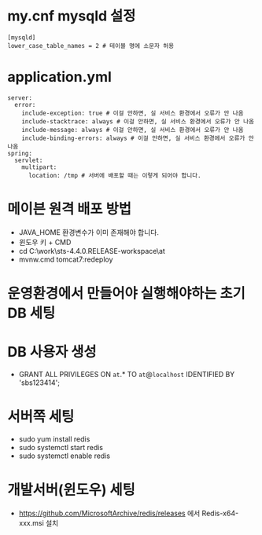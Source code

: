# my.cnf mysqld 설정

```
[mysqld]
lower_case_table_names = 2 # 테이블 명에 소문자 허용
```

# application.yml

```
server:
  error:
    include-exception: true # 이걸 안하면, 실 서비스 환경에서 오류가 안 나옴
    include-stacktrace: always # 이걸 안하면, 실 서비스 환경에서 오류가 안 나옴
    include-message: always # 이걸 안하면, 실 서비스 환경에서 오류가 안 나옴
    include-binding-errors: always # 이걸 안하면, 실 서비스 환경에서 오류가 안 나옴
spring:
  servlet:
    multipart:
      location: /tmp # 서버에 배포할 때는 이렇게 되어야 합니다.
```

# 메이븐 원격 배포 방법

- JAVA_HOME 환경변수가 이미 존재해야 합니다.
- 윈도우 키 + CMD
- cd C:\work\sts-4.4.0.RELEASE-workspace\at
- mvnw.cmd tomcat7:redeploy

# 운영환경에서 만들어야 실행해야하는 초기 DB 세팅

# DB 사용자 생성

- GRANT ALL PRIVILEGES ON `at`.\* TO `at`@`localhost` IDENTIFIED BY 'sbs123414';

# 서버쪽 세팅

- sudo yum install redis
- sudo systemctl start redis
- sudo systemctl enable redis

# 개발서버(윈도우) 세팅

- https://github.com/MicrosoftArchive/redis/releases 에서 Redis-x64-xxx.msi 설치